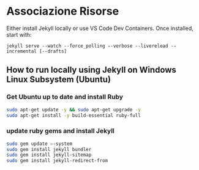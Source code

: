 # Associazione Risorse

Either install Jekyll locally or use VS Code Dev Containers. Once installed, start with:

```
jekyll serve --watch --force_polling --verbose --livereload --incremental [--drafts]
```

## How to run locally using Jekyll on Windows Linux Subsystem (Ubuntu)

### Get Ubuntu up to date and install Ruby

```bash
sudo apt-get update -y && sudo apt-get upgrade -y
sudo apt-get install -y build-essential ruby-full
```

### update ruby gems and install Jekyll

```bash
sudo gem update –-system
sudo gem install jekyll bundler
sudo gem install jekyll-sitemap
sudo gem install jekyll-redirect-from
```